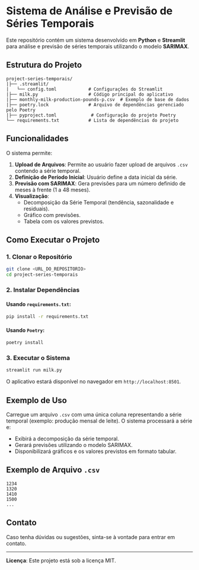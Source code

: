 # Sistema de Análise e Previsão de Séries Temporais

Este repositório contém um sistema desenvolvido em **Python** e **Streamlit** para análise e previsão de séries temporais utilizando o modelo **SARIMAX**.

## Estrutura do Projeto

```
project-series-temporais/
|├── .streamlit/
|   └── config.toml            # Configurações do Streamlit
|├── milk.py                   # Código principal do aplicativo
|├── monthly-milk-production-pounds-p.csv  # Exemplo de base de dados
|├── poetry.lock               # Arquivo de dependências gerenciado pelo Poetry
|├── pyproject.toml             # Configuração do projeto Poetry
└── requirements.txt           # Lista de dependências do projeto
```

## Funcionalidades

O sistema permite:

1. **Upload de Arquivos**: Permite ao usuário fazer upload de arquivos `.csv` contendo a série temporal.
2. **Definição de Período Inicial**: Usuário define a data inicial da série.
3. **Previsão com SARIMAX**: Gera previsões para um número definido de meses à frente (1 a 48 meses).
4. **Visualização**:
   - Decomposição da Série Temporal (tendência, sazonalidade e residuais).
   - Gráfico com previsões.
   - Tabela com os valores previstos.

## Como Executar o Projeto

### 1. Clonar o Repositório

```bash
git clone <URL_DO_REPOSITORIO>
cd project-series-temporais
```

### 2. Instalar Dependências

#### Usando `requirements.txt`:

```bash
pip install -r requirements.txt
```

#### Usando `Poetry`:

```bash
poetry install
```

### 3. Executar o Sistema

```bash
streamlit run milk.py
```

O aplicativo estará disponível no navegador em `http://localhost:8501`.

## Exemplo de Uso

Carregue um arquivo `.csv` com uma única coluna representando a série temporal (exemplo: produção mensal de leite). O sistema processará a série e:

- Exibirá a decomposição da série temporal.
- Gerará previsões utilizando o modelo SARIMAX.
- Disponibilizará gráficos e os valores previstos em formato tabular.

## Exemplo de Arquivo `.csv`

```
1234
1320
1410
1500
...
```

## Contato

Caso tenha dúvidas ou sugestões, sinta-se à vontade para  entrar em contato.

---

**Licença**: Este projeto está sob a licença MIT.

